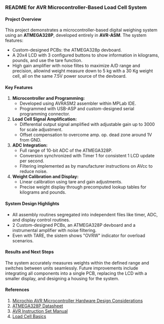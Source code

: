 ### README for AVR Microcontroller-Based Load Cell System

#### Project Overview
This project demonstrates a microcontroller-based digital weighing system using an **ATMEGA328P**, developed entirely in **AVR-ASM**. The system features:
- Custom-designed PCBs: the ATMEGA328p devboard.
- A 20x4 LCD with 3 configured buttons to show information in kilograms, pounds, and use the tare function.
- High gain amplifier with noise filtes to maximize A/D range and precision, allowind weight measure down to 5 kg with a 30 Kg weight cell, all on the same 7.5V power source of the devboard.

#### Key Features
1. **Microcontroller and Programming:**
   - Developed using AVRASM2 assembler within MPLab IDE.
   - Programmed with USB-ASP and custom-designed serial programming connector.
2. **Load Cell Signal Amplification:**
   - Differential output signal amplified with adjustable gain up to 3000 for
     scale adjustment.
   - Offset compensation to overcome amp. op. dead zone around 1V from GND.
4. **ADC Integration:**
   - Full range of 10-bit ADC of the ATMEGA328P.
   - Conversion synchronized with Timer 1 for consistent 1 LCD update per
     second.
   - Filtering implemented as by manufacturer instructions on AVcc to reduce noise.
5. **Weight Calibration and Display:**
   - Linear calibration using tare and gain adjustments.
   - Precise weight display through precomputed lookup tables for kilograms and pounds.

#### System Design Highlights
- All assembly routines segregated into independent files like timer, ADC, and display control routines.
- 2 Custom-designed PCBs, an ATMEGA328P devboard and a instrumental amplifier with noise filtering.
- Even with TARE, the sistem shows "OVRW" indicator for overload scenarios.

#### Results and Next Steps
The system accurately measures weights within the defined range and switches between units seamlessly. Future improvements include integrating all components into a single PCB, replacing the LCD with a smaller display, and designing a housing for the system.

#### References
1. [Microchip AVR Microcontroller Hardware Design Considerations](https://ww1.microchip.com/downloads/en/Appnotes/AN2519-AVR-Microcontroller-Hardware-Design-Considerations-00002519B.pdf)
2. [ATMEGA328P Datasheet](https://ww1.microchip.com/downloads/en/DeviceDoc/Atmel-7810-Automotive-Microcontrollers-ATmega328P_Datasheet.pdf)
3. [AVR Instruction Set Manual](https://ww1.microchip.com/downloads/en/DeviceDoc/AVR-InstructionSet-Manual-DS40002198.pdf)
4. [Load Cell Basics](https://en.wikipedia.org/wiki/Load_cell)
